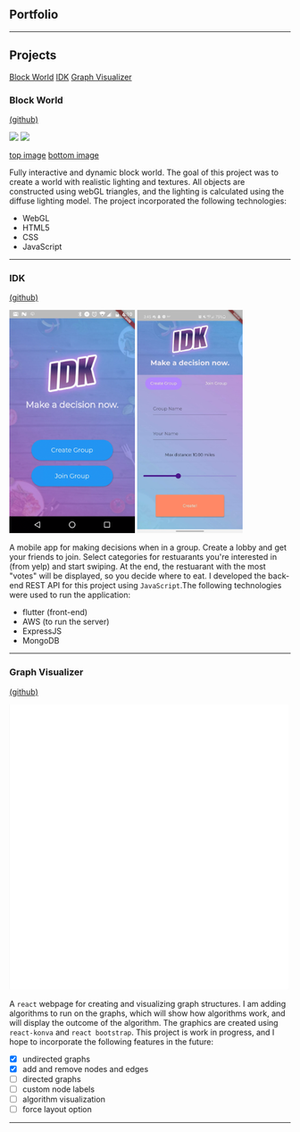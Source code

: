 ## Portfolio

---

## Projects

[Block World](#block-world) [IDK](#idk) [Graph Visualizer](#graph-visualizer)

### Block World

[(github)](https://github.com/kevinyluo/BlockWorld)

<p float="left">
    <img src="images/webgl.gif" width="500"/>
    <img src="images/webgl2.gif" width="500"/>
</p>

[top image](images/webgl.gif) [bottom image](images/webgl2.gif)

Fully interactive and dynamic block world. The goal of this project was to create a world with realistic lighting and textures. All objects are constructed using webGL triangles, and the lighting is calculated using the diffuse lighting model. The project incorporated the following technologies:

- WebGL
- HTML5
- CSS
- JavaScript

---

### IDK

[(github)](https://github.com/nachiketingle/same_home_diff_hacks/tree/backend)

<p float="left">
    <img src="images/IDK.gif" height="400"/>
    <img src="images/IDK2.jpg" height="400"/>
</p>

A mobile app for making decisions when in a group. Create a lobby and get your friends to join. Select categories for restuarants you're interested in (from yelp) and start swiping. At the end, the restuarant with the most "votes" will be displayed, so you decide where to eat. I developed the back-end REST API for this project using `JavaScript`.The following technologies were used to run the application:

- flutter (front-end)
- AWS (to run the server)
- ExpressJS
- MongoDB

---

### Graph Visualizer

[(github)](https://github.com/kevinyluo/graphs)

<p float="left">
    <img src="images/graphs.gif" width="500"/>
</p>

A `react` webpage for creating and visualizing graph structures. I am adding algorithms to run on the graphs, which will show how algorithms work, and will display the outcome of the algorithm. The graphics are created using `react-konva` and `react bootstrap`. This project is work in progress, and I hope to incorporate the following features in the future:

- [x] undirected graphs
- [x] add and remove nodes and edges
- [ ] directed graphs
- [ ] custom node labels
- [ ] algorithm visualization
- [ ] force layout option

---
